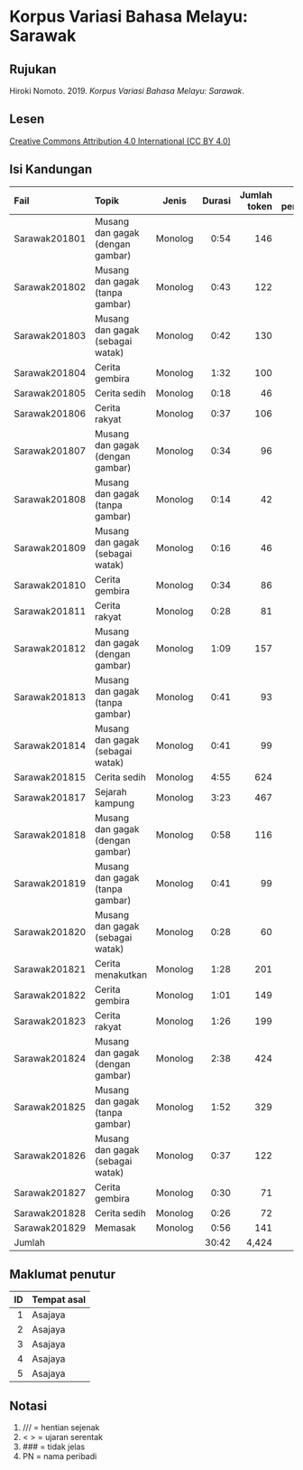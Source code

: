 # Korpus Variasi Bahasa Melayu: Sarawak
## Rujukan
Hiroki Nomoto. 2019. _Korpus Variasi Bahasa Melayu: Sarawak_.

## Lesen
[Creative Commons Attribution 4.0 International (CC BY 4.0)](https://creativecommons.org/licenses/by-nc-nd/4.0/deed.ms)

## Isi Kandungan
|Fail         |Topik                            |Jenis  |Durasi|Jumlah token|ID penutur|
|:------------|:--------------------------------|:-----:|-----:|-----------:|:--------:|
|Sarawak201801|Musang dan gagak (dengan gambar) |Monolog| 0:54 |  146       | 1        |
|Sarawak201802|Musang dan gagak (tanpa gambar)  |Monolog| 0:43 |  122       | 1        |
|Sarawak201803|Musang dan gagak (sebagai watak) |Monolog| 0:42 |  130       | 1        |
|Sarawak201804|Cerita gembira                   |Monolog| 1:32 |  100       | 1        |
|Sarawak201805|Cerita sedih                     |Monolog| 0:18 |   46       | 1        |
|Sarawak201806|Cerita rakyat                    |Monolog| 0:37 |  106       | 1        |
|Sarawak201807|Musang dan gagak (dengan gambar) |Monolog| 0:34 |   96       | 2        |
|Sarawak201808|Musang dan gagak (tanpa gambar)  |Monolog| 0:14 |   42       | 2        |
|Sarawak201809|Musang dan gagak (sebagai watak) |Monolog| 0:16 |   46       | 2        |
|Sarawak201810|Cerita gembira                   |Monolog| 0:34 |   86       | 2        |
|Sarawak201811|Cerita rakyat                    |Monolog| 0:28 |   81       | 2        |
|Sarawak201812|Musang dan gagak (dengan gambar) |Monolog| 1:09 |  157       | 3        |
|Sarawak201813|Musang dan gagak (tanpa gambar)  |Monolog| 0:41 |   93       | 3        |
|Sarawak201814|Musang dan gagak (sebagai watak) |Monolog| 0:41 |   99       | 3        |
|Sarawak201815|Cerita sedih                     |Monolog| 4:55 |  624       | 3        |
|Sarawak201817|Sejarah kampung                  |Monolog| 3:23 |  467       | 3        |
|Sarawak201818|Musang dan gagak (dengan gambar) |Monolog| 0:58 |  116       | 4        |
|Sarawak201819|Musang dan gagak (tanpa gambar)  |Monolog| 0:41 |   99       | 4        |
|Sarawak201820|Musang dan gagak (sebagai watak) |Monolog| 0:28 |   60       | 4        |
|Sarawak201821|Cerita menakutkan                |Monolog| 1:28 |  201       | 4        |
|Sarawak201822|Cerita gembira                   |Monolog| 1:01 |  149       | 4        |
|Sarawak201823|Cerita rakyat                    |Monolog| 1:26 |  199       | 4        |
|Sarawak201824|Musang dan gagak (dengan gambar) |Monolog| 2:38 |  424       | 5        |
|Sarawak201825|Musang dan gagak (tanpa gambar)  |Monolog| 1:52 |  329       | 5        |
|Sarawak201826|Musang dan gagak (sebagai watak) |Monolog| 0:37 |  122       | 5        |
|Sarawak201827|Cerita gembira                   |Monolog| 0:30 |   71       | 5        |
|Sarawak201828|Cerita sedih                     |Monolog| 0:26 |   72       | 5        |
|Sarawak201829|Memasak                          |Monolog| 0:56 |  141       | 5        |
|Jumlah       |                                 |       |30:42 |4,424       |          |

## Maklumat penutur
|ID|Tempat asal |
|-:|:-----------|
|1 |Asajaya     |
|2 |Asajaya     |
|3 |Asajaya     |
|4 |Asajaya     |
|5 |Asajaya     |

## Notasi

1. /// = hentian sejenak
1. < > = ujaran serentak
1. \#\#\# = tidak jelas
1. PN = nama peribadi
